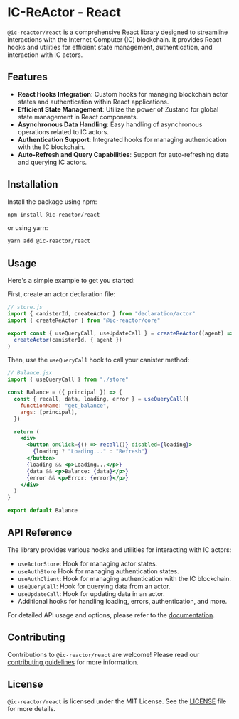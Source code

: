 # IC-ReActor - React

`@ic-reactor/react` is a comprehensive React library designed to streamline interactions with the Internet Computer (IC) blockchain. It provides React hooks and utilities for efficient state management, authentication, and interaction with IC actors.

## Features

- **React Hooks Integration**: Custom hooks for managing blockchain actor states and authentication within React applications.
- **Efficient State Management**: Utilize the power of Zustand for global state management in React components.
- **Asynchronous Data Handling**: Easy handling of asynchronous operations related to IC actors.
- **Authentication Support**: Integrated hooks for managing authentication with the IC blockchain.
- **Auto-Refresh and Query Capabilities**: Support for auto-refreshing data and querying IC actors.

## Installation

Install the package using npm:

```bash
npm install @ic-reactor/react
```

or using yarn:

```bash
yarn add @ic-reactor/react
```

## Usage

Here's a simple example to get you started:

First, create an actor declaration file:

```js
// store.js
import { canisterId, createActor } from "declaration/actor"
import { createReActor } from "@ic-reactor/core"

export const { useQueryCall, useUpdateCall } = createReActor((agent) =>
  createActor(canisterId, { agent })
)
```

Then, use the `useQueryCall` hook to call your canister method:

```jsx
// Balance.jsx
import { useQueryCall } from "./store"

const Balance = ({ principal }) => {
  const { recall, data, loading, error } = useQueryCall({
    functionName: "get_balance",
    args: [principal],
  })

  return (
    <div>
      <button onClick={() => recall()} disabled={loading}>
        {loading ? "Loading..." : "Refresh"}
      </button>
      {loading && <p>Loading...</p>}
      {data && <p>Balance: {data}</p>}
      {error && <p>Error: {error}</p>}
    </div>
  )
}

export default Balance
```

## API Reference

The library provides various hooks and utilities for interacting with IC actors:

- `useActorStore`: Hook for managing actor states.
- `useAuthStore` Hook for managing authentication states.
- `useAuthClient`: Hook for managing authentication with the IC blockchain.
- `useQueryCall`: Hook for querying data from an actor.
- `useUpdateCall`: Hook for updating data in an actor.
- Additional hooks for handling loading, errors, authentication, and more.

For detailed API usage and options, please refer to the [documentation](#).

## Contributing

Contributions to `@ic-reactor/react` are welcome! Please read our [contributing guidelines](#) for more information.

## License

`@ic-reactor/react` is licensed under the MIT License. See the [LICENSE](LICENSE) file for more details.
